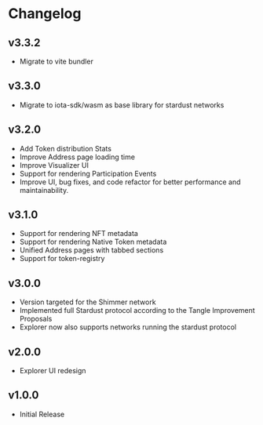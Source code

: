 # Changelog

## v3.3.2

-   Migrate to vite bundler

## v3.3.0

-   Migrate to iota-sdk/wasm as base library for stardust networks

## v3.2.0

-   Add Token distribution Stats
-   Improve Address page loading time
-   Improve Visualizer UI
-   Support for rendering Participation Events
-   Improve UI, bug fixes, and code refactor for better performance and maintainability.

## v3.1.0

-   Support for rendering NFT metadata
-   Support for rendering Native Token metadata
-   Unified Address pages with tabbed sections
-   Support for token-registry

## v3.0.0

-   Version targeted for the Shimmer network
-   Implemented full Stardust protocol according to the Tangle Improvement Proposals
-   Explorer now also supports networks running the stardust protocol

## v2.0.0

-   Explorer UI redesign

## v1.0.0

-   Initial Release
